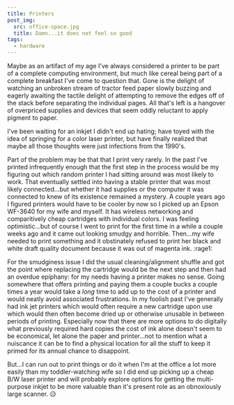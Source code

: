```yaml
---
title: Printers
post_img:
  src: office-space.jpg
  title: Damn...it does not feel so good
tags:
  - hardware
---
```


Maybe as an artifact of my age I've always considered a printer to be part of a complete computing environment, but much like cereal being part of a complete breakfast I've come to question that. Gone is the delight of watching an unbroken stream of tractor feed paper slowly buzzing and eagerly awaiting the tactile delight of attempting to remove the edges off of the stack before separating the individual pages. All that's left is a hangover of overpriced supplies and devices that seem oddly reluctant to apply pigment to paper.

<!--more-->

I've been waiting for an inkjet I didn't end up hating; have toyed with the idea of springing for a color laser printer, but have finally realized that maybe all those thoughts were just infections from the 1990's.

Part of the problem may be that that I print very rarely. In the past I've printed infrequently enough that the first step in the process would be my figuring out which random printer I had sitting around was most likely to work.  That eventually settled into having a stable printer that was most likely connected...but whether it had supplies or the computer it was connected to knew of its existence remained a mystery. A couple years ago I figured printers would have to be cooler by now so I picked up an Epson WF-3640 for my wife and myself. It has wireless networking and comparitively cheap cartridges with individual colors.  I was feeling optimistic...but of course I went to print for the first time in a while a couple weeks ago and it came out looking smudgy and horrible. Then...my wife needed to print something and it obstinately refused to print her black and white draft quality document because it was out of magenta ink. :rage1:

For the smudginess issue I did the usual cleaning/alignment shuffle and got the point where replacing the cartridge would be the next step and then had an overdue epiphany: for my needs having a printer makes no sense. Going somewhere that offers printing and paying them a couple bucks a couple times a year would take a _long_ time to add up to the cost of a printer and would neatly avoid associated frustrations.  In my foolish past I've generally had ink jet printers which would often require a new cartridge upon use which would then often become dried up or otherwise unusable in between periods of printing. Especially now that there are more options to do digitally what previously required hard copies the cost of ink alone doesn't seem to be economical, let alone the paper and printer...not to mention what a nuiscance it can be to find a physical location for all the stuff to keep it primed for its annual chance to disappoint.

But...I can run out to print things or do it when I'm at the office a lot more easily than my toddler-watching wife so I did end up picking up a cheap B/W laser printer and will probably explore options for getting the multi-purpose inkjet to be more valuable than it's present role as an obnoxiously large scanner. :disappointed_relieved: 
